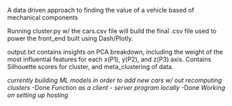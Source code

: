 A data driven approach to finding the value of a vehicle based of mechanical components

Running cluster.py w/ the cars.csv file will build the final .csv file used to power the front_end built using Dash/Plotly.

output.txt contains insights on PCA breakdown, including the weight of the most influential features for each x(P1), y(P2), and z(P3) axis. Contains Silhouette scores for cluster, and meta_clustering of data.

*currently building ML models in order to add new cars w/ out recomputing clusters* -Done
*Function as a client - server program locally* -Done
*Working on setting up hosting*
